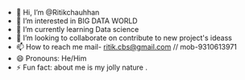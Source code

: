 - 👋 Hi, I’m @Ritikchauhhan
- 👀 I’m interested in BIG DATA WORLD
- 🌱 I’m currently learning Data science
- 💞️ I’m looking to collaborate on contribute to new project's ideass
- 📫 How to reach me mail- ritik.cbs@gmail.com // mob-9310613971
- 😄 Pronouns:  He/Him
- ⚡ Fun fact: about me is my jolly nature .

<!---
Ritikchauhhan/Ritikchauhhan is a ✨ special ✨ repository because its `README.md` (this file) appears on your GitHub profile.
You can click the Preview link to take a look at your changes.
--->
